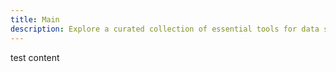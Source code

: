 ```yaml
---
title: Main
description: Explore a curated collection of essential tools for data science, programming, and development.
---
```


test content
